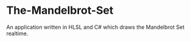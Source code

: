 # The-Mandelbrot-Set
An application written in HLSL and C# which draws the Mandelbrot Set realtime.
